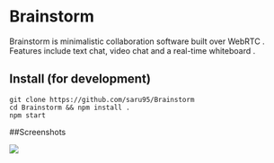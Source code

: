 # Brainstorm

Brainstorm is minimalistic collaboration software built over WebRTC . Features include text chat, video chat and a real-time whiteboard .

## Install (for development)

```
git clone https://github.com/saru95/Brainstorm
cd Brainstorm && npm install .
npm start
```

##Screenshots

![](https://raw.githubusercontent.com/saru95/Brainstorm/master/image.png)
